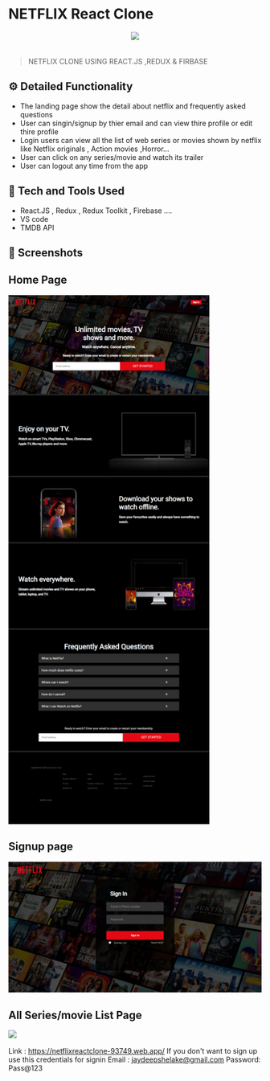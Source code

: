 # NETFLIX React Clone
<div align="center">
  <img width="200px" src="https://www.freepnglogos.com/uploads/netflix-logo-0.png"/>
</div>
<br>

> NETFLIX CLONE USING REACT.JS ,REDUX & FIRBASE


## ⚙️ Detailed Functionality
* The landing page show the detail about netflix and frequently asked questions 
* User can singin/signup by thier email and can view thire profile or edit thire profile
* Login users can  view all the list of web series or movies shown by netflix like Netflix originals , Action movies ,Horror...
* User can click on any series/movie and watch its trailer
* User can logout any time from the app

 
## 🚀 Tech and Tools Used

* React.JS , Redux , Redux Toolkit , Firebase ....
* VS code
* TMDB API


## 📸 Screenshots

## Home Page
<img src="https://github.com/jaydeep-shelake/NETFLIX-UI-Landing-page/blob/master/home.png" width='400' height='auto'>

## Signup page
<img src="https://github.com/jaydeep-shelake/NETFLIX-UI-Landing-page/raw/master/signup.png" width='600' height='auto'>

## All Series/movie List Page

<img src="list.png" width='600' height='auto'>

Link : https://netflixreactclone-93749.web.app/
 If you don't want to sign up use this credentials for signin
 Email : jaydeepshelake@gmail.com
 Password: Pass@123
